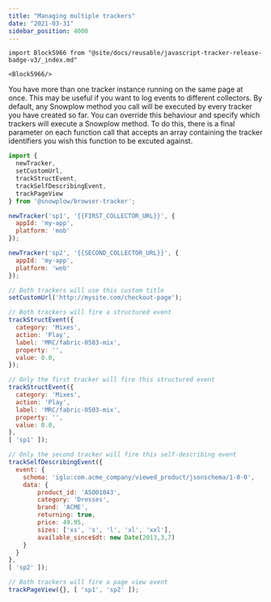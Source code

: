 ```yaml
---
title: "Managing multiple trackers"
date: "2021-03-31"
sidebar_position: 4000
---
```


```mdx-code-block
import Block5966 from "@site/docs/reusable/javascript-tracker-release-badge-v3/_index.md"

<Block5966/>
```

You have more than one tracker instance running on the same page at once. This may be useful if you want to log events to different collectors. By default, any Snowplow method you call will be executed by every tracker you have created so far. You can override this behaviour and specify which trackers will execute a Snowplow method. To do this, there is a final parameter on each function call that accepts an array containing the tracker identifiers you wish this function to be excuted against.

```javascript
import { 
  newTracker, 
  setCustomUrl, 
  trackStructEvent, 
  trackSelfDescribingEvent, 
  trackPageView
} from '@snowplow/browser-tracker';

newTracker('sp1', '{{FIRST_COLLECTOR_URL}}', {
  appId: 'my-app',
  platform: 'mob'
});

newTracker('sp2', '{{SECOND_COLLECTOR_URL}}', {
  appId: 'my-app',
  platform: 'web'
});

// Both trackers will use this custom title
setCustomUrl('http://mysite.com/checkout-page');

// Both trackers will fire a structured event
trackStructEvent({
  category: 'Mixes',
  action: 'Play',
  label: 'MRC/fabric-0503-mix',
  property: '',
  value: 0.0,
});

// Only the first tracker will fire this structured event
trackStructEvent({
  category: 'Mixes',
  action: 'Play',
  label: 'MRC/fabric-0503-mix',
  property: '',
  value: 0.0,
},
[ 'sp1' ]);

// Only the second tracker will fire this self-describing event
trackSelfDescribingEvent({ 
  event: {
    schema: 'iglu:com.acme_company/viewed_product/jsonschema/1-0-0',
    data: {
        product_id: 'ASO01043',
        category: 'Dresses',
        brand: 'ACME',
        returning: true,
        price: 49.95,
        sizes: ['xs', 's', 'l', 'xl', 'xxl'],
        available_since$dt: new Date(2013,3,7)
    }
  }
},
[ 'sp2' ]);

// Both trackers will fire a page view event
trackPageView({}, [ 'sp1', 'sp2' ]);
```
